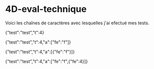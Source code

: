# 4D-eval-technique

Voici les chaînes de caractères avec lesquelles j'ai efectué mes tests.

{"test":"test","t":4}

{"test":"test","t":4,"a":["fe":"f"]}

{"test":"test","t":4,"a":[{"fe":"f"}]}

{"test":"test","t":4,"a":["fe":"f",{"fe":4}]}
